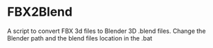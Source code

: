 # FBX2Blend
A script to convert FBX 3d files to Blender 3D .blend files. Change the Blender path and the blend files location in the .bat

